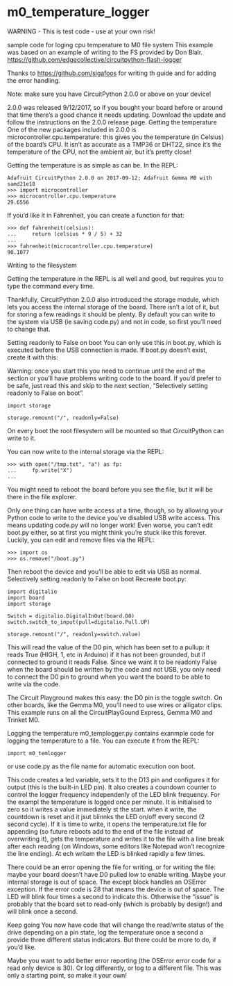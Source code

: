 # m0_temperature_logger

WARNING - This is test code - use at your own risk!

sample code for loging cpu temperature to M0 file system
This example was based on an example of writing to the FS provided by Don Blalr.
https://github.com/edgecollective/circuitpython-flash-logger

Thanks to https://github.com/sigafoos for writing th guide and for adding the error handling. 

Note: make sure you have CircuitPython 2.0.0 or above on your device!

2.0.0 was released 9/12/2017, so if you bought your board before or around that time there’s a good chance it needs updating. Download the update and follow the instructions on the 2.0.0 release page.
Getting the temperature
One of the new packages included in 2.0.0 is microcontroller.cpu.temperature: this gives you the temperature (in Celsius) of the board’s CPU. It isn’t as accurate as a TMP36 or DHT22, since it’s the temperature of the CPU, not the ambient air, but it’s pretty close!

Getting the temperature is as simple as can be. In the REPL:
```
Adafruit CircuitPython 2.0.0 on 2017-09-12; Adafruit Gemma M0 with samd21e18
>>> import microcontroller
>>> microcontroller.cpu.temperature
29.6556
```
If you’d like it in Fahrenheit, you can create a function for that:
```
>>> def fahrenheit(celsius):
...     return (celsius * 9 / 5) + 32
...
>>> fahrenheit(microcontroller.cpu.temperature)
90.1077
```


Writing to the filesystem

Getting the temperature in the REPL is all well and good, but requires you to type the command every time.

Thankfully, CircuitPython 2.0.0 also introduced the storage module, which lets you access the internal storage of the board. There isn’t a lot of it, but for storing a few readings it should be plenty. By default you can write to the system via USB (ie saving code.py) and not in code, so first you’ll need to change that.

Setting readonly to False on boot
You can only use this in boot.py, which is executed before the USB connection is made. If boot.py doesn’t exist, create it with this:

Warning: once you start this you need to continue until the end of the section or you’ll have problems writing code to the board. If you’d prefer to be safe, just read this and skip to the next section, “Selectively setting readonly to False on boot”.
```
import storage

storage.remount("/", readonly=False)
```
On every boot the root filesystem will be mounted so that CircuitPython can write to it.

You can now write to the internal storage via the REPL:
```
>>> with open("/tmp.txt", "a") as fp:
...     fp.write("X")
...
```
You might need to reboot the board before you see the file, but it will be there in the file explorer.



Only one thing can have write access at a time, though, so by allowing your Python code to write to the device you’ve disabled USB write access. This means updating code.py will no longer work! Even worse, you can’t edit boot.py either, so at first you might think you’re stuck like this forever. Luckily, you can edit and remove files via the REPL:
```
>>> import os
>>> os.remove("/boot.py")
```
Then reboot the device and you’ll be able to edit via USB as normal.
Selectively setting readonly to False on boot
Recreate boot.py:
```
import digitalio
import board
import storage

Switch = digitalio.DigitalInOut(board.D0)
switch.switch_to_input(pull=digitalio.Pull.UP)

storage.remount("/", readonly=switch.value)
```
This will read the value of the D0 pin, which has been set to a pullup: it reads True (HIGH, 1, etc in Arduino) if it has not been grounded, but if connected to ground it reads False. Since we want it to be readonly False when the board should be written by the code and not USB, you only need to connect the D0 pin to ground when you want the board to be able to write via the code.

The Circuit Playground makes this easy: the D0 pin is the toggle switch. On other boards, like the Gemma M0, you’ll need to use wires or alligator clips. This example runs on all the CircuitPlayGound Express, Gemma M0 and Trinket M0.

Logging the temperature
m0_templogger.py  contains exanmple code for logging the temperature to a file.
You can execute it from the REPL:
```
import m0_temlogger
```
or use code.py as the file name for automatic execution oon boot.

This code creates a led variable, sets it to the D13 pin and configures it for output (this is the built-in LED pin).  It also creates a coundown counter to control the logger frequency independenly of the LED blink frequency. For the exampl the temperature is logged once per minute. It is initialised to zero so it writes a value immediately st the start. when it write, the countdown is reset and it jsut blinnks the LED on/off every second (2 second cycle). If it is time to write, it opens the temperature.txt file for appending (so future reboots add to the end of the file instead of overwriting it), gets the temperature and writes it to the file with a line break after each reading (on Windows, some editors like Notepad won’t recognize the line ending). At ech writem the LED is blinked rapidly a few times.


There could be an error opening the file for writing, or for writing the file: maybe your board doesn’t have D0 pulled low to enable writing. Maybe your internal storage is out of space. The except block handles an OSError exception. If the error code is 28 that means the device is out of space. The LED will blink four times a second to indicate this. Otherwise the “issue” is probably that the board set to read-only (which is probably by design!) and will blink once a second.

Keep going
You now have code that will change the read/write status of the drive depending on a pin state, log the temperature once a second a provide three different status indicators. But there could be more to do, if you’d like.

Maybe you want to add better error reporting (the OSError error code for a read only device is 30). Or log differently, or log to a different file. This was only a starting point, so make it your own!
